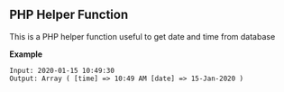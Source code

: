 ## PHP Helper Function

This is a PHP helper function useful to get date and time from database

__Example__
```
Input: 2020-01-15 10:49:30
Output: Array ( [time] => 10:49 AM [date] => 15-Jan-2020 )
```